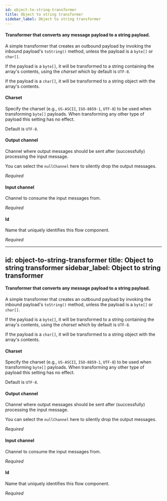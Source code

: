 ```yaml
---
id: object-to-string-transformer
title: Object to string transformer
sidebar_label: Object to string transformer
---
```

#### Transformer that converts any message payload to a string payload.
A simple transformer that creates an outbound payload by invoking the inbound payload's <code>toString()</code> method, unless the payload is a <code>byte[]</code> or <code>char[]</code>.

If the payload is a <code>byte[]</code>, it will be transformed to a string containing the array's contents, using the <i>charset</i> which by default is <code>UTF-8</code>.

If the payload is a <code>char[]</code>, it will be transformed to a string object with the array's contents.

#### Charset
Specify the charset (e.g., <code>US-ASCII</code>, <code>ISO-8859-1</code>, <code>UTF-8</code>) to be used when transforming <code>byte[]</code> payloads. When transforming any other type of payload this setting has no effect.

Default is <code>UTF-8</code>.

#### Output channel
Channel where output messages should be sent after (successfully) processing the input message.

You can select the <code>nullChannel</code> here to silently drop the output messages.

<i>Required</i>

#### Input channel
Channel to consume the input messages from.

<i>Required</i>

#### Id
Name that uniquely identifies this flow component.

<i>Required</i>

---
id: object-to-string-transformer
title: Object to string transformer
sidebar_label: Object to string transformer
---
#### Transformer that converts any message payload to a string payload.
A simple transformer that creates an outbound payload by invoking the inbound payload's <code>toString()</code> method, unless the payload is a <code>byte[]</code> or <code>char[]</code>.

If the payload is a <code>byte[]</code>, it will be transformed to a string containing the array's contents, using the <i>charset</i> which by default is <code>UTF-8</code>.

If the payload is a <code>char[]</code>, it will be transformed to a string object with the array's contents.

#### Charset
Specify the charset (e.g., <code>US-ASCII</code>, <code>ISO-8859-1</code>, <code>UTF-8</code>) to be used when transforming <code>byte[]</code> payloads. When transforming any other type of payload this setting has no effect.

Default is <code>UTF-8</code>.

#### Output channel
Channel where output messages should be sent after (successfully) processing the input message.

You can select the <code>nullChannel</code> here to silently drop the output messages.

<i>Required</i>

#### Input channel
Channel to consume the input messages from.

<i>Required</i>

#### Id
Name that uniquely identifies this flow component.

<i>Required</i>

